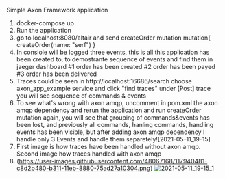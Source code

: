 Simple Axon Framework application

1. docker-compose up
2. Run the application
3. go to localhost:8080/altair and send createOrder mutation 
mutation{
  createOrder(name: "serf")
}
4. In conslole will be logged three events, this is all this application has been created to, to demostrante sequence of events and find them in jaeger dashboard
  #1 order has been created
  #2 order has been payed
  #3 order has been delivered
5. Traces could be seen in http://localhost:16686/search
choose axon_app_example service and click "find traces"
under [Post] trace you will see sequence of commands & events
6. To see what's wrong with axon amqp, uncomment in pom.xml the axon amqp dependency and rerun the application and run createOrder mutation again, you will see that grouping of commands&events has been lost, and previously all commands, hanling commands, handling events has been visible, but after adding axon amqp dependency I handle only 3 Events and handle them separetely![2021-05-11_19-15]
7. First image is how traces have been handled without axon amqp. Second image how traces handled with axon amqp
8. (https://user-images.githubusercontent.com/48067168/117940481-c8d2b480-b311-11eb-8880-75ad27a10304.png)
![2021-05-11_19-15_1](https://user-images.githubusercontent.com/48067168/117940499-cc663b80-b311-11eb-8e38-23d4ee741e96.png)
